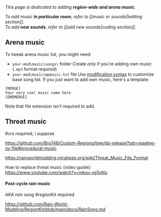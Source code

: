 *This page is dedicated to adding **region-wide and arena music**.*

*To add music **in particular room**, refer to [[music or sounds|lediting section]].*  
*To add **new sounds**, refer to [[add new sounds|coding section]].*

## Arena music
To tweak arena music list, you might need:
- `your-mod\music\songs\` folder 
	Create *only* if you're adding own music (`.mp3` format required)
-  `your-mod\music\mpmusic.txt` file
	Use [modification syntax](https://rainworldmodding.miraheze.org/wiki/Downpour_Reference/Modification_Files) to customize base song list.
	If you just want to add own music, here's a template:

```
[MERGE]
Your very cool music name here
[ENDMERGE]
```
Note that file extension isn't required to add.

## Threat music
#crs required, i suppose

https://github.com/Bro748/Custom-Regions/tree/dp-release?tab=readme-ov-file#procedural-music

https://rainworldmodding.miraheze.org/wiki/Threat_Music_File_Format 

How to replace threat music (video guide):  
https://www.youtube.com/watch?v=mkou-vg5oNo

#### Post-cycle rain music
*AKA rain song*
#regionKit required

https://github.com/Rain-World-Modding/RegionKit/blob/main/docs/RainSong.md  